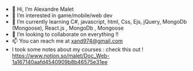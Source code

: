 - 👋 Hi, I’m Alexandre Malet
- 👀 I’m interested in game/mobile/web dev
- 🌱 I’m currently learning C#, javascript, html, Css, Ejs, jQuery, MongoDb (Mongoose), React.js , MongoDb , Mongoose
- 💞️ I’m looking to collaborate on everything !!
- 📫 You can reach me at xand974@gmail.com
- I took some notes about my courses : check this out !
https://www.notion.so/malet/Doc_Web-1a167140aafd4540909b8b46575e31ee
<!---
xand974/xand974 is a ✨ special ✨ repository because its `README.md` (this file) appears on your GitHub profile.
You can click the Preview link to take a look at your changes.
--->
